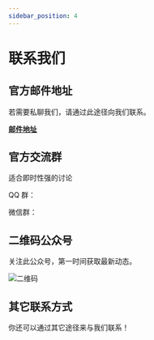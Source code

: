 ```yaml
---
sidebar_position: 4
---
```


# 联系我们

## 官方邮件地址

若需要私聊我们，请通过此途径向我们联系。

**[邮件地址](mailto:123456@mail.com)**

## 官方交流群

适合即时性强的讨论

QQ 群：

微信群：
 

## 二维码公众号

关注此公众号，第一时间获取最新动态。

![二维码](#)

## 其它联系方式

你还可以通过其它途径来与我们联系！